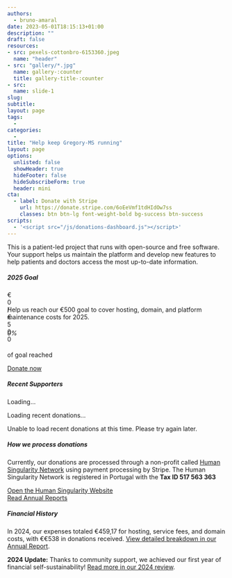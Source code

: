 ```yaml
---
authors:
  - bruno-amaral
date: 2023-05-01T18:15:13+01:00
description: ""
draft: false
resources: 
- src: pexels-cottonbro-6153360.jpeg
  name: "header"
- src: "gallery/*.jpg"
  name: gallery-:counter
  title: gallery-title-:counter
- src:
  name: slide-1
slug:
subtitle: 
layout: page
tags: 
  - 
categories: 
  - 
title: "Help keep Gregory-MS running"
layout: page
options:
  unlisted: false
  showHeader: true
  hideFooter: false
  hideSubscribeForm: true
  header: mini
cta:
  - label: Donate with Stripe 
    url: https://donate.stripe.com/6oEeVmf1tdHIdOw7ss
    classes: btn btn-lg font-weight-bold bg-success btn-success 
scripts:
  - '<script src="/js/donations-dashboard.js"></script>'
---
```


<div class="container">
  <div class="row">
    <div class="col-md-8 mx-auto">
      <div class="text-center mb-5">
        <p class="lead font-weight-normal">This is a patient-led project that runs with open-source and free software. Your support helps us maintain the platform and develop new features to help patients and doctors access the most up-to-date information.</p>
      </div>
      <!-- Goal Progress Section -->
      <div class="card border-0 shadow-sm mb-5">
        <div class="card-body p-4">
          <div class="row align-items-center">
            <div class="col-md-8">
              <h5 class="mb-3 title"><i class="fas fa-target text-primary"></i> 2025 Goal</h5>
              <div class="progress mb-3" style="height: 20px;">
                <div id="progress-bar" class="progress-bar bg-gradient-success" role="progressbar" style="width: 0%;" aria-valuenow="0" aria-valuemin="0" aria-valuemax="500">
                  <span id="progress-text" class="fw-bold">€0 / €500</span>
                </div>
              </div>
              <p class="mb-0">Help us reach our €500 goal to cover hosting, domain, and platform maintenance costs for 2025.</p>
            </div>
            <div class="col-md-4 text-center">
              <div class="p-3 bg-light rounded">
                <i class="fas fa-euro-sign fa-3x text-success mb-3"></i>
                <h6 id="goal-percentage" class="text-success mb-1">0%</h6>
                <p class="small mb-0">of goal reached</p>
              </div>
            </div>
          </div>
        </div>
      </div>
      <!-- Donation Button -->
      <div class="row justify-content-center mb-4">
      <div class="mb-4">
          <a href="https://donate.stripe.com/6oEeVmf1tdHIdOw7ss" target="_blank" class="btn btn-info btn-round btn-lg font-weight-bold" data-umami-event="click--donate-button">
            <i class="fas fa-heart me-2"></i> Donate now
            <i class="fas fa-arrow-circle-right ms-2" aria-hidden="true"></i>
          </a>
        </div>
      <!-- Recent Donations Section -->
      <div class="card border-0 shadow-sm mb-5">
        <div class="card-body p-4">
          <h5 class="title mb-4"><i class="fas fa-list text-info"></i> Recent Supporters</h5>
          <div id="recent-donations-loading" class="text-center py-4">
            <div class="spinner-border text-primary" role="status">
              <span class="visually-hidden">Loading...</span>
            </div>
            <p class="text-muted mt-2">Loading recent donations...</p>
          </div>
          <div id="recent-donations-list" class="d-none">
            <!-- Will be populated by JavaScript -->
          </div>
          <div id="recent-donations-error" class="d-none">
            <div class="alert alert-warning" role="alert">
              <i class="fas fa-exclamation-triangle me-2"></i>
              Unable to load recent donations at this time. Please try again later.
            </div>
          </div>
        </div>
      </div>
      <!-- How We Process Donations -->
      <div class="card border-0 shadow-sm mb-5">
        <div class="card-body p-4">
          <h5 class="mb-3"><i class="fas fa-shield-alt text-success"></i> How we process donations</h5>
          <p class="mb-3">Currently, our donations are processed through a non-profit called <a href="https://human-singularity.org/" target="_blank">Human Singularity Network</a> using payment processing by Stripe. The Human Singularity Network is registered in Portugal with the <strong>Tax ID 517 563 363</strong></p>
          <div class="row">
            <div class="col-md-6 mb-3">
              <a href="https://human-singularity.org/" target="_blank" class="btn btn-outline-primary">
                <i class="fas fa-external-link-alt me-2"></i> Open the Human Singularity Website
              </a>
            </div>
            <div class="col-md-6 mb-3">
              <a href="/annual-review/" class="btn btn-outline-secondary">
                <i class="fas fa-file-alt me-2"></i> Read Annual Reports
              </a>
            </div>
          </div>
        </div>
      </div>
      <!-- Financial History -->
      <div class="card border-0 shadow-sm">
        <div class="card-body p-4">
          <h5 class="mb-3"><i class="fas fa-history text-warning"></i> Financial History</h5>
          <p class="text-muted">In 2024, our expenses totaled €459,17 for hosting, service fees, and domain costs, with €€538 in donations received. <a href="/annual-review/2024/GregoryMS_Annual_Report_2024.pdf#page=9" target="_blank">View detailed breakdown in our Annual Report</a>.</p>
          <div class="alert alert-info" role="alert">
            <i class="fas fa-info-circle me-2"></i>
            <strong>2024 Update:</strong> Thanks to community support, we achieved our first year of financial self-sustainability! <a href="/annual-review/2024/" class="alert-link">Read more in our 2024 review</a>.
          </div>
        </div>
      </div>
    </div>
  </div>
</div>
